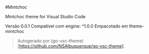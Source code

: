 #Mintchoc

Mintchoc theme for Visual Studio Code

Versão 0.0.1
Compatível com engine: ^1.0.0
Empacotado em theme-mintchoc

> Autogerado por (go-vsc-theme)[https://github.com/NSAlbuquerque/go-vsc-theme].